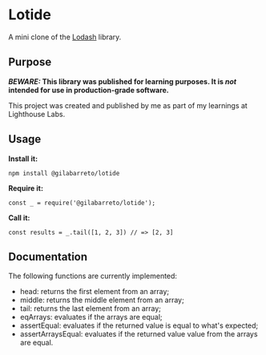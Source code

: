 # Lotide

A mini clone of the [Lodash](https://lodash.com) library.

## Purpose

**_BEWARE:_ This library was published for learning purposes. It is _not_ intended for use in production-grade software.**

This project was created and published by me as part of my learnings at Lighthouse Labs. 

## Usage

**Install it:**

`npm install @gilabarreto/lotide`

**Require it:**

`const _ = require('@gilabarreto/lotide');`

**Call it:**

`const results = _.tail([1, 2, 3]) // => [2, 3]`

## Documentation

The following functions are currently implemented:

* head: returns the first element from an array;
* middle: returns the middle element from an array;
* tail: returns the last element from an array;
* eqArrays: evaluates if the arrays are equal;
* assertEqual: evaluates if the returned value is equal to what's expected;
* assertArraysEqual: evaluates if the returned value value from the arrays are equal.
